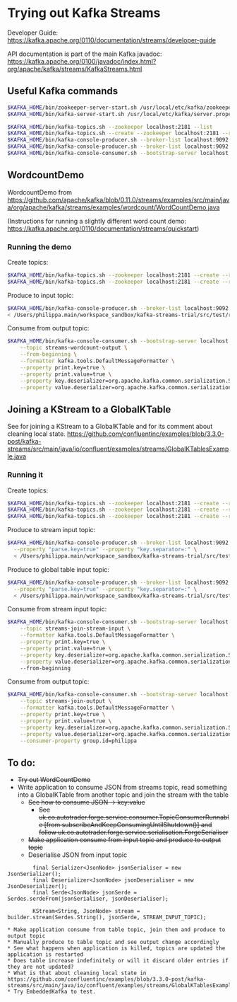 # Trying out Kafka Streams

Developer Guide: https://kafka.apache.org/0110/documentation/streams/developer-guide

API documentation is part of the main Kafka javadoc: https://kafka.apache.org/0100/javadoc/index.html?org/apache/kafka/streams/KafkaStreams.html

## Useful Kafka commands

```bash
$KAFKA_HOME/bin/zookeeper-server-start.sh /usr/local/etc/kafka/zookeeper.properties
$KAFKA_HOME/bin/kafka-server-start.sh /usr/local/etc/kafka/server.properties

$KAFKA_HOME/bin/kafka-topics.sh --zookeeper localhost:2181 --list
$KAFKA_HOME/bin/kafka-topics.sh --create --zookeeper localhost:2181 --replication-factor 1 --partitions 1 --topic $1
$KAFKA_HOME/bin/kafka-console-producer.sh --broker-list localhost:9092 --topic $1
$KAFKA_HOME/bin/kafka-console-producer.sh --broker-list localhost:9092 --topic $1 < input_file.txt
$KAFKA_HOME/bin/kafka-console-consumer.sh --bootstrap-server localhost:9092 --consumer-property group.id=philippa --topic $1
```
## WordcountDemo

WordcountDemo from https://github.com/apache/kafka/blob/0.11.0/streams/examples/src/main/java/org/apache/kafka/streams/examples/wordcount/WordCountDemo.java

(Instructions for running a slightly different word count demo: https://kafka.apache.org/0110/documentation/streams/quickstart)

### Running the demo

Create topics:
```bash
$KAFKA_HOME/bin/kafka-topics.sh --zookeeper localhost:2181 --create --replication-factor 1 --partitions 1 --topic streams-plaintext-input
$KAFKA_HOME/bin/kafka-topics.sh --zookeeper localhost:2181 --create --replication-factor 1 --partitions 1 --topic streams-wordcount-output
```
Produce to input topic:
```bash
$KAFKA_HOME/bin/kafka-console-producer.sh --broker-list localhost:9092 --topic streams-plaintext-input \
< /Users/philippa.main/workspace_sandbox/kafka-streams-trial/src/test/resources/pm/kafkastreams/examples/wordcount/WordCountDemoInput.txt
```
Consume from output topic:
```bash
$KAFKA_HOME/bin/kafka-console-consumer.sh --bootstrap-server localhost:9092 \
    --topic streams-wordcount-output \
    --from-beginning \
    --formatter kafka.tools.DefaultMessageFormatter \
    --property print.key=true \
    --property print.value=true \
    --property key.deserializer=org.apache.kafka.common.serialization.StringDeserializer \
    --property value.deserializer=org.apache.kafka.common.serialization.LongDeserializer
```

## Joining a KStream to a GlobalKTable

See
for joining a KStream to a GlobalKTable and for its comment about cleaning local state.
https://github.com/confluentinc/examples/blob/3.3.0-post/kafka-streams/src/main/java/io/confluent/examples/streams/GlobalKTablesExample.java

### Running it

Create topics:
```bash
$KAFKA_HOME/bin/kafka-topics.sh --zookeeper localhost:2181 --create --replication-factor 1 --partitions 1 --topic streams-join-stream-input
$KAFKA_HOME/bin/kafka-topics.sh --zookeeper localhost:2181 --create --replication-factor 1 --partitions 1 --topic streams-join-table-input
$KAFKA_HOME/bin/kafka-topics.sh --zookeeper localhost:2181 --create --replication-factor 1 --partitions 1 --topic streams-join-output
```

Produce to stream input topic:
```bash
$KAFKA_HOME/bin/kafka-console-producer.sh --broker-list localhost:9092 --topic streams-join-stream-input \
  --property "parse.key=true" --property "key.separator=:" \
  < /Users/philippa.main/workspace_sandbox/kafka-streams-trial/src/test/resources/pm/kafkastreams/streamtotable/StreamInput.txt

```
Produce to global table input topic:
```bash
$KAFKA_HOME/bin/kafka-console-producer.sh --broker-list localhost:9092 --topic streams-join-table-input \
  --property "parse.key=true" --property "key.separator=:" \
  < /Users/philippa.main/workspace_sandbox/kafka-streams-trial/src/test/resources/pm/kafkastreams/streamtotable/GlobalTableInput.txt

```
Consume from stream input topic:
```bash
$KAFKA_HOME/bin/kafka-console-consumer.sh --bootstrap-server localhost:9092 \
    --topic streams-join-stream-input \
    --formatter kafka.tools.DefaultMessageFormatter \
    --property print.key=true \
    --property print.value=true \
    --property key.deserializer=org.apache.kafka.common.serialization.StringDeserializer \
    --property value.deserializer=org.apache.kafka.common.serialization.StringDeserializer
    --from-beginning
```
Consume from output topic:
```bash
$KAFKA_HOME/bin/kafka-console-consumer.sh --bootstrap-server localhost:9092 \
    --topic streams-join-output \
    --formatter kafka.tools.DefaultMessageFormatter \
    --property print.key=true \
    --property print.value=true \
    --property key.deserializer=org.apache.kafka.common.serialization.StringDeserializer \
    --property value.deserializer=org.apache.kafka.common.serialization.StringDeserializer \
    --consumer-property group.id=philippa
```

## To do:
* ~~Try out WordCountDemo~~
* Write application to consume JSON from streams topic, read something into a GlobalKTable from another topic and join the stream with the table
    * ~~See how to consume JSON -> key:value~~
        * ~~See uk.co.autotrader.forge.service.consumer.TopicConsumerRunnable [from subscribeAndKeepConsumingUntilShutdown()] and follow 
        uk.co.autotrader.forge.service.serialisation.ForgeSerialiser~~
    * ~~Make application consume from input topic and produce to output topic~~
    * Deserialise JSON from input topic
```
        final Serializer<JsonNode> jsonSerialiser = new JsonSerializer();
        final Deserializer<JsonNode> jsonDeserialiser = new JsonDeserializer();
        final Serde<JsonNode> jsonSerde = Serdes.serdeFrom(jsonSerialiser, jsonDeserialiser);

        KStream<String, JsonNode> stream = builder.stream(Serdes.String(), jsonSerde, STREAM_INPUT_TOPIC);
```
    * Make application consume from table topic, join them and produce to output topic
    * Manually produce to table topic and see output change accordingly
    * See what happens when application is killed, topics are updated the application is restarted
    * Does table increase indefinitely or will it discard older entries if they are not updated?
    * What is that about cleaning local state in https://github.com/confluentinc/examples/blob/3.3.0-post/kafka-streams/src/main/java/io/confluent/examples/streams/GlobalKTablesExample.java?
    * Try EmbeddedKafka to test.
 